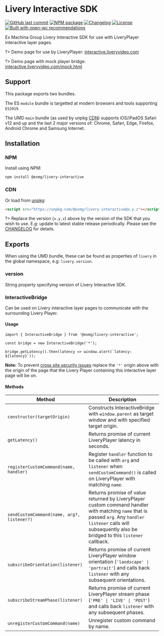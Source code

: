 # Livery Interactive SDK

[![GitHub last commit](https://img.shields.io/github/last-commit/exmg/livery-interactive)](https://github.com/exmg/livery-interactive)
[![NPM package](https://img.shields.io/npm/v/@exmg/livery-interactive)](https://www.npmjs.com/package/@exmg/livery-interactive)
[![Changelog](https://img.shields.io/badge/docs-CHANGELOG-blue)](web-sdk-changelog.md)
[![License](https://img.shields.io/npm/l/@exmg/livery-interactive)](https://unpkg.com/browse/@exmg/livery-interactive/LICENSE)
[![Built with open-wc recommendations](https://img.shields.io/badge/built%20with-open--wc-blue.svg)](https://open-wc.org/)

Ex Machina Group Livery Interactive SDK for use with LiveryPlayer interactive layer pages.

?> Demo page for use by LiveryPlayer: [interactive.liveryvideo.com](https://interactive.liveryvideo.com)

?> Demo page with mock player bridge: [interactive.liveryvideo.com/mock.html](https://interactive.liveryvideo.com/mock.html)

## Support

This package exports two bundles.

The ES `module` bundle is targetted at modern browsers and tools supporting `ES2019`.

The UMD `main` bundle (as used by unpkg [CDN](#cdn)) supports iOS/iPadOS Safari v12 and up and the last 2 major versions of: Chrome, Safari, Edge, Firefox, Android Chrome and Samsung Internet.

## Installation

### NPM

Install using NPM:

```bash
npm install @exmg/livery-interactive
```

### CDN

Or load from [unpkg](https://unpkg.com):

```html
<script src="https://unpkg.com/@exmg/livery-interactive@x.y.z"></script>
```

?> Replace the version (`x.y.z`) above by the version of the SDK that you wish to use. E.g: update to latest stable release periodically. Please see the [CHANGELOG](interactive-sdk-changelog.md) for details.

## Exports

When using the UMD bundle, these can be found as properties of `livery` in the global namespace, e.g: `livery.version`.

### version

String property specifying version of Livery Interactive SDK.

### InteractiveBridge

Can be used on Livery interactive layer pages to communicate with the surrounding Livery Player.

#### Usage

```JS
import { InteractiveBridge } from '@exmg/livery-interactive';

const bridge = new InteractiveBridge('*');

bridge.getLatency().then(latency => window.alert(`latency: ${latency}`));
```

**Note:** To prevent [cross site security issues](https://developer.mozilla.org/en-US/docs/Web/API/Window/postMessage#security_concerns) replace the `'*'` origin above with the origin of the page that the Livery Player containing this interactive layer page will be on.

#### Methods

| Method                                     | Description                                                                                                                                                                                                       |
| ------------------------------------------ | ----------------------------------------------------------------------------------------------------------------------------------------------------------------------------------------------------------------- |
| `constructor(targetOrigin)`                | Constructs InteractiveBridge with `window.parent` as target window and with specified target origin.                                                                                                              |
| `getLatency()`                             | Returns promise of current LiveryPlayer latency in seconds.                                                                                                                                                       |
| `registerCustomCommand(name, handler)`     | Register `handler` function to be called with `arg` and `listener` when `sendCustomCommand()` is called on LiveryPlayer with matching `name`.                                                                     |
| `sendCustomCommand(name, arg?, listener?)` | Returns promise of value returned by LiveryPlayer custom command handler with matching `name` that is passed `arg`. Any `handler` `listener` calls will subsequently also be bridged to this `listener` callback. |
| `subscribeOrientation(listener)`           | Returns promise of current LiveryPlayer window orientation (`'landscape' \| 'portrait'`) and calls back `listener` with any subsequent orientations.                                                              |
| `subscribeStreamPhase(listener)`           | Returns promise of current LiveryPlayer stream phase (`'PRE' \| 'LIVE' \| 'POST'`) and calls back `listener` with any subsequent phases.                                                                          |
| `unregisterCustomCommand(name)`            | Unregister custom command by name.                                                                                                                                                                                |
